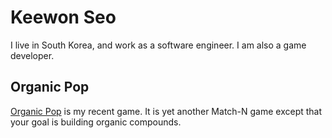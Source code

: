 # Keewon Seo
I live in South Korea, and work as a software engineer.
I am also a game developer.

## Organic Pop
[Organic Pop](opop/) is my recent game. It is yet another Match-N game except that your goal is building organic compounds.
